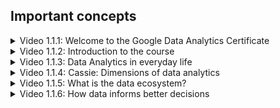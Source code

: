 
## Important concepts

<details>
<summary>Video 1.1.1: Welcome to the Google Data Analytics Certificate</summary>

* __Data analysis:__ is the collection, transformation and organization of data in order to draw conclusions, make predictions and drive informed decision-making.
* __Data analyst:__ is someone who collects, transforms and organizes data in order to help make informed decisions.

The basic process to do data analysis:

1. Ask
2. Prepare
3. Process
4. Analyze
5. Share
6. Act

</details>

<details>
<summary>Video 1.1.2: Introduction to the course</summary>

* __Data analytics__ can be defined as "the science of data."
* __Data:__ is a collection of facts or information.

* Where data analysis can be applied:
    * Finance
    * Healthcare
    * Communications
    * Government
    * Consumer products

* __Job success__ requires a computer, your brain, your skill and your traits.

</details>

<details>
<summary>Video 1.1.3: Data Analytics in everyday life</summary>

* "Key Ideas" highlighted by the makers of the course, verbatim:
    * You might not realize it, but people analyze data all the time.
    * Google’s products are built on data and data-driven decision making.
    * “Google’s CEO once said ‘Every goal and success that my team and I have achieved couldn't have been done without data.’”
    * Countless other organizations also see the incredible value in data.
    * Every minute of every hour of every day, more data are being created. Thus, businesses need a way to control and use it optimally.
    * Data analysis is the collection, transformation, and organization of data to draw conclusions, make predictions, and drive informed decision making.
    * Data analytics can help organizations completely rethink something they do or point them in a totally new direction.
    * It is such “aha!” moments that can help businesses reach another level.

</details>

<details>
<summary>Video 1.1.4: Cassie: Dimensions of data analytics</summary>

* "Key Ideas" highlighted by the makers of this video, verbatim:
    * Cassie leads Decision Intelligence for Google Cloud.
    * Decision Intelligence for Google Cloud is a combination of applied data science and social and managerial sciences.
    * According to Cassie, analytics is a quest for inspiration.
    * Cassie’s advice is to pick your specialization based on which flavor of impact best suits your personality.
    * When you are considering data science and choosing which area to specialize in, it is recommended that you go with your personality.
    * The excellence of statistics is rigor; the excellence of an analyst is speed. Performance is one of the machine learning and artificial intelligence engineers’ goals.
    * If you thrive on creative projects and you are comfortable working with data that no one has looked at before, and the ambiguity of exploration excites you, then analytics is probably the best fit for you.
    
* A data analyst can be seen as "an explorer, detective and artist all rolled into one."

* Difference between _statistics_, _machine learning and AI_, and _data analysis:_
    * __Statistics__ is the tool to make "a few important decisions under uncertainty."
        * Many statistians prefer rigour. Statisticans can be seen as philosophers who want to make sure that wrong decisions aren't being made.
    * __Machine learning and AI__ is the tool to automate making many decisions under uncertainty.
        * Many ML and AI enginers prefer performance and suit the "engineering" kind of person.
    * __Data analysis__ is the tool for generating questions and "finding inspiration."
        * Data analysts perfer speed in their ability to generate new insights from raw data. They also like "open ended projects" and things that require a lot of independence.

</details>

<details>
<summary>Video 1.1.5: What is the data ecosystem?</summary>

* "Key Ideas" highlighted by the makers of this video, verbatim:
    * An ecosystem is a group of elements that interact to produce, manage, store, organize, analyze, and share data.
    * Data can be found in something called the cloud, rather than on a computer hard drive.
    * For example, you could tap into your retail store’s database, which is filled with customer names, addresses, previous purchases, and customer reviews.
    * You could use this information to predict what these customers will buy in the future.
    * Agricultural companies regularly use data ecosystems that include geological patterns and weather movements.
    * Some data analysts are even using data ecosystems to save real environmental ecosystems.
    * Data science is defined as creating new ways of modeling and understanding the unknown using raw data.
    * Data analysis is the collection, transformation, and organization of data to draw conclusions, make predictions, and drive informed decision making.
    * __Data analytics:__ is the science of data.
        * This is not to be confused with "data _analysis_".
    
* __Data ecosystems:__ are the various elements that interact with one another in order to produce, manage, store, organize, analyze and share data.
* __Cloud:__ is a place to keep data online, as opposed to a computer hard drive.
* __Data science:__ is creating new ways of modelling and understanding the unknown by using raw data.

</details>

<details>
<summary>Video 1.1.6: How data informs better decisions</summary>

* "Key Ideas" highlighted by the makers of this video, verbatim:
    * __Data-driven decision making__ is defined as using facts to guide business strategy.
    * Organizations in various industries are constantly empowered to make better, data-driven decisions through data analysts.
    * A data analyst finds data, analyzes it, and uses it to uncover trends, patterns, and relationships.
    * Sometimes the data-driven strategy will build on what has worked in the past.
    * Other times, it can guide a business to branch out in a whole new direction.
    * Data-driven decision making can be so powerful that it can make entire business methods obsolete.
    * Data analysts play a critical role in ensuring that data are built into every business strategy.
    * Data alone will never be as powerful as data combined with human experience, observation, and intuition.

</details>

